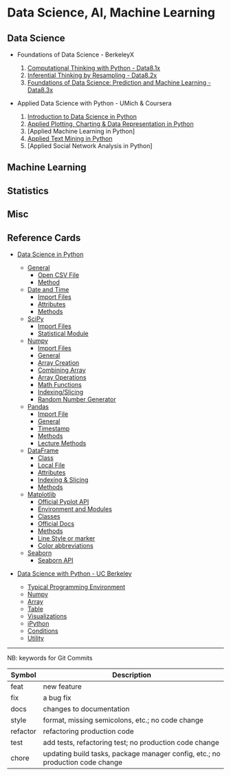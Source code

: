 # Data Science, AI, Machine Learning

## Data Science

+ Foundations of Data Science - BerkeleyX
    1.  [Computational Thinking with Python - Data8.1x](./DSFund-BerkeleyX/1-CompThinkWPython/README.md)
    2.  [Inferential Thinking by Resampling - Data8.2x](./DSFund-BerkeleyX/2-Inferential/README.md)
    3.  [Foundations of Data Science: Prediction and Machine Learning - Data8.3x](./DSFund-BerkeleyX/3-PredictML/README.md)

+ Applied Data Science with Python - UMich & Coursera
    1.  [Introduction to Data Science in Python](./AppliedDS-UMich/1-IntroDS/README.md)
    2.  [Applied Plotting, Charting & Data Representation in Python](./AppliedDS-UMich/2-InfoVis/README.md)
    3.  [Applied Machine Learning in Python]
    4.  [Applied Text Mining in Python](./AppliedDS-UMich/4-TextMining/README.md)
    5.  [Applied Social Network Analysis in Python]

## Machine Learning

## Statistics

## Misc


## Reference Cards

+ [Data Science in Python](./RefCards/PythonDS.md)
    + [General](./RefCards./PythonDS.md#general)
        + [Open CSV File](./RefCards/PythonDS.md#open-cvs-file)
        + [Method](./RefCards/PythonDS.md#methods)
    + [Date and Time](./RefCards/PythonDS.md#date-and-times)
        + [Import Files](./RefCards/PythonDS.md#import-files)
        + [Attributes](./RefCards/PythonDS.md#attributes)
        + [Methods](./RefCards/PythonDS.md#methods-1)
    + [SciPy](./RefCards/PythonDS.md#scipy)
        + [Import Files](./RefCards/PythonDS.md#import-files-1)
        + [Statistical Module](./RefCards/PythonDS.md#statistical-module)
    + [Numpy](./RefCards/PythonDS.md#numpy)
        + [Import Files](./RefCards/PythonDS.md#import-files-2)
        + [General](./RefCards/PythonDS.md#general-1)
        + [Array Creation](./RefCards/PythonDS.md#array-creation)
        + [Combining Array](./RefCards/PythonDS.md#combining-arrays)
        + [Array Operations](./RefCards/PythonDS.md#array-operations)
        + [Math Functions](./RefCards/PythonDS.md#math-functions)
        + [Indexing/Slicing](./RefCards/PythonDS.md#indexingslicing)
        + [Random Number Generator](./RefCards/PythonDS.md#random-number-generator)
    + [Pandas](./RefCards/PythonDS.md#pandas)
        + [Import File](./RefCards/PythonDS.md#import-file)
        + [General](./RefCards/PythonDS.md#general-2)
        + [Timestamp](./RefCards/PythonDS.md#timestamp)
        + [Methods](./RefCards/PythonDS.md#methods-2)
        + [Lecture Methods](./RefCards/PythonDS.md#lecture-methods)
    + [DataFrame](./RefCards/PythonDS.md#dataframe)
        + [Class](./RefCards/PythonDS.md#class)
        + [Local File](./RefCards/PythonDS.md#load-file)
        + [Attributes](./RefCards/PythonDS.md#attributes-1)
        + [Indexing & Slicing](./RefCards/PythonDS.md#indexing--slicing)
        + [Methods](./RefCards/PythonDS.md#methods-3)
    + [Matplotlib](./RefCards/PythonDS.md#matplotlib)
        + [Official Pyplot API](./RefCards/PythonDS.md#official-pyplot-api)
        + [Environment and Modules](./RefCards/PythonDS.md#environment-and-module)
        + [Classes](./RefCards/PythonDS.md#classes)
        + [Official Docs](./RefCards/PythonDS.md#official-docs)
        + [Methods](./RefCards/PythonDS.md#methods-4)
        + [Line Style or marker](./RefCards/PythonDS.md#line-style-or-marker)
        + [Color abbreviations](./RefCards/PythonDS.md#color-abbreviations)
    + [Seaborn](./RefCards/PythonDS.md#seaborn)
        + [Seaborn API](./RefCards/PythonDS.md#seaborn-api)

+ [Data Science with Python - UC Berkeley](./RefCards/DataScience-UCB.md)
    + [Typical Programming Environment](./RefCards/DataScience-UCB.md#typical-programming-environment)
    + [Numpy](./RefCards/DataScience-UCB.md#numpy)
    + [Array](./RefCards/DataScience-UCB.md#array)
    + [Table](./RefCards/DataScience-UCB.md#table)
    + [Visualizations](./DataScience-UCB.md#visualizations)
    + [iPython](./RefCards/DataScience-UCB.md#ipython)
    + [Conditions](./RefCards/DataScience-UCB.md#conditions)
    + [Utility](./RefCards/DataScience-UCB.md#utility)



----------------------------
NB: keywords for Git Commits

| Symbol   | Description |
|----------|-------------|
| feat     | new feature |
| fix      | a bug fix |
| docs     | changes to documentation |
| style    | format, missing semicolons, etc.; no code change |
| refactor | refactoring production code |
| test     | add tests, refactoring test; no production code change |
| chore    | updating build tasks, package manager config, etc.; no production code change |



 